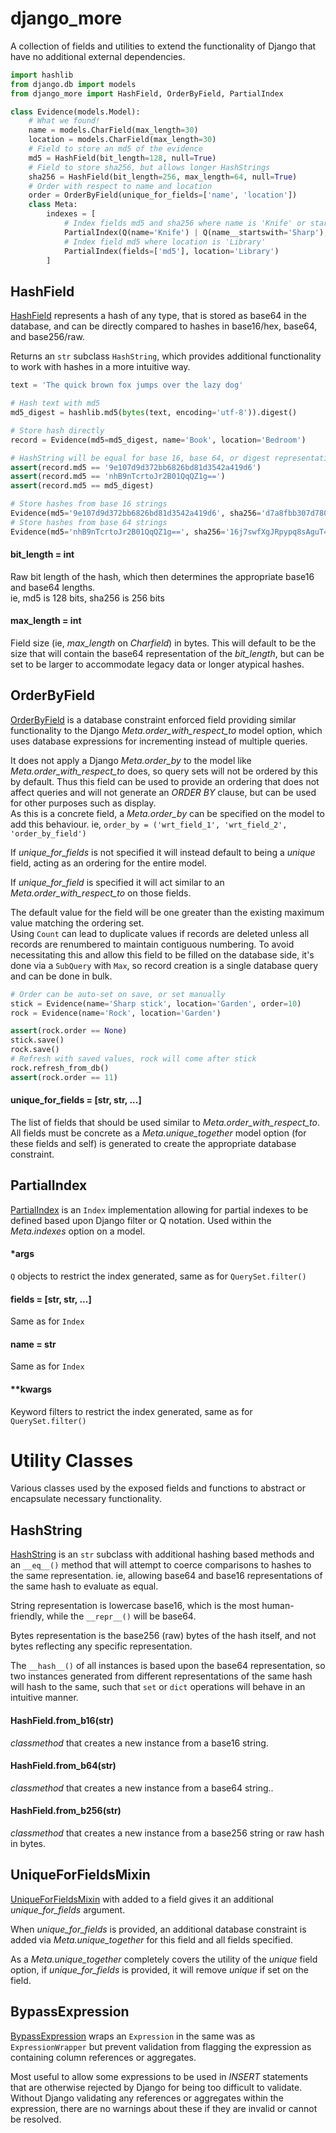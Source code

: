 # django_more
A collection of fields and utilities to extend the functionality of Django that have no additional external dependencies.

```python
import hashlib
from django.db import models
from django_more import HashField, OrderByField, PartialIndex

class Evidence(models.Model):
    # What we found!
    name = models.CharField(max_length=30)
    location = models.CharField(max_length=30)
    # Field to store an md5 of the evidence
    md5 = HashField(bit_length=128, null=True)
    # Field to store sha256, but allows longer HashStrings
    sha256 = HashField(bit_length=256, max_length=64, null=True)
    # Order with respect to name and location
    order = OrderByField(unique_for_fields=['name', 'location'])
    class Meta:
        indexes = [
            # Index fields md5 and sha256 where name is 'Knife' or starts with 'Sharp'
            PartialIndex(Q(name='Knife') | Q(name__startswith='Sharp'), fields=['md5', 'sha256']),
            # Index field md5 where location is 'Library'
            PartialIndex(fields=['md5'], location='Library')
        ]
```

[HashField]: fields/hashfield.py "Link to source"
[OrderByField]: fields/orderbyfield.py "Link to source"
[PartialIndex]: indexes.py "Link to source"
[HashString]: hashing.py "Link to source"
[UniqueForFieldsMixin]: mixins.py "Link to source"
[BypassExpression]: expressions.py "Link to source"


## HashField
[HashField][] represents a hash of any type, that is stored as base64 in the database, and can be directly compared to hashes in base16/hex, base64, and base256/raw.

Returns an `str` subclass `HashString`, which provides additional functionality to work with hashes in a more intuitive way.

```python
text = 'The quick brown fox jumps over the lazy dog'

# Hash text with md5
md5_digest = hashlib.md5(bytes(text, encoding='utf-8')).digest()

# Store hash directly
record = Evidence(md5=md5_digest, name='Book', location='Bedroom')

# HashString will be equal for base 16, base 64, or digest representations
assert(record.md5 == '9e107d9d372bb6826bd81d3542a419d6')
assert(record.md5 == 'nhB9nTcrtoJr2B01QqQZ1g==')
assert(record.md5 == md5_digest)

# Store hashes from base 16 strings
Evidence(md5='9e107d9d372bb6826bd81d3542a419d6', sha256='d7a8fbb307d7809469ca9abcb0082e4f8d5651e46d3cdb762d02d0bf37c9e592', name='Book', location='Bedroom')
# Store hashes from base 64 strings
Evidence(md5='nhB9nTcrtoJr2B01QqQZ1g==', sha256='16j7swfXgJRpypq8sAguT41WUeRtPNt2LQLQvzfJ5ZI=', name='Book', location='Bedroom')
```

#### bit_length = int
Raw bit length of the hash, which then determines the appropriate base16 and base64 lengths.  
ie, md5 is 128 bits, sha256 is 256 bits

#### max_length = int
Field size (ie, _max_length_ on _Charfield_) in bytes. This will default to be the size that will contain the base64 representation of the _bit_length_, but can be set to be larger to accommodate legacy data or longer atypical hashes.


## OrderByField
[OrderByField][] is a database constraint enforced field providing similar functionality to the Django _Meta.order_with_respect_to_ model option, which uses database expressions for incrementing instead of multiple queries.

It does not apply a Django _Meta.order_by_ to the model like _Meta.order_with_respect_to_ does, so query sets will not be ordered by this by default. Thus this field can be used to provide an ordering that does not affect queries and will not generate an _ORDER BY_ clause, but can be used for other purposes such as display.  
As this is a concrete field, a _Meta.order_by_ can be specified on the model to add this behaviour. ie, `order_by = ('wrt_field_1', 'wrt_field_2', 'order_by_field')`

If _unique_for_fields_ is not specified it will instead default to being a _unique_ field, acting as an ordering for the entire model.

If _unique_for_field_ is specified it will act similar to an _Meta.order_with_respect_to_ on those fields.

The default value for the field will be one greater than the existing maximum value matching the ordering set.  
Using `Count` can lead to duplicate values if records are deleted unless all records are renumbered to maintain contiguous numbering. To avoid necessitating this and allow this field to be filled on the database side, it's done via a `SubQuery` with `Max`, so record creation is a single database query and can be done in bulk.

```python
# Order can be auto-set on save, or set manually
stick = Evidence(name='Sharp stick', location='Garden', order=10)
rock = Evidence(name='Rock', location='Garden')

assert(rock.order == None)
stick.save()
rock.save()
# Refresh with saved values, rock will come after stick
rock.refresh_from_db()
assert(rock.order == 11)
```

#### unique_for_fields = [str, str, ...]
The list of fields that should be used similar to _Meta.order_with_respect_to_.  
All fields must be concrete as a _Meta.unique_together_ model option (for these fields and self) is generated to create the appropriate database constraint.


## PartialIndex
[PartialIndex][] is an `Index` implementation allowing for partial indexes to be defined based upon Django filter or Q notation. Used within the _Meta.indexes_ option on a model.


#### *args
`Q` objects to restrict the index generated, same as for `QuerySet.filter()`

#### fields = [str, str, ...]
Same as for `Index`

#### name = str
Same as for `Index`

#### **kwargs
Keyword filters to restrict the index generated, same as for `QuerySet.filter()`


# Utility Classes
Various classes used by the exposed fields and functions to abstract or encapsulate necessary functionality.


## HashString
[HashString][] is an `str` subclass with additional hashing based methods and an `__eq__()` method that will attempt to coerce comparisons to hashes to the same representation. ie, allowing base64 and base16 representations of the same hash to evaluate as equal.

String representation is lowercase base16, which is the most human-friendly, while the `__repr__()` will be base64.

Bytes representation is the base256 (raw) bytes of the hash itself, and not bytes reflecting any specific representation.

The `__hash__()` of all instances is based upon the base64 representation, so two instances generated from different representations of the same hash will hash to the same, such that `set` or `dict` operations will behave in an intuitive manner.

#### HashField.from_b16(str)
_classmethod_ that creates a new instance from a base16 string.

#### HashField.from_b64(str)
_classmethod_ that creates a new instance from a base64 string..

#### HashField.from_b256(str)
_classmethod_ that creates a new instance from a base256 string or raw hash in bytes.


## UniqueForFieldsMixin
[UniqueForFieldsMixin][] with added to a field gives it an additional _unique_for_fields_ argument.

When _unique_for_fields_ is provided, an additional database constraint is added via _Meta.unique_together_ for this field and all fields specified.

As a _Meta.unique_together_ completely covers the utility of the _unique_ field option, if _unique_for_fields_ is provided, it will remove _unique_ if set on the field.


## BypassExpression
[BypassExpression][] wraps an `Expression` in the same was as `ExpressionWrapper` but prevent validation from flagging the expression as containing column references or aggregates.

Most useful to allow some expressions to be used in _INSERT_ statements that are otherwise rejected by Django for being too difficult to validate.  
Without Django validating any references or aggregates within the expression, there are no warnings about these if they are invalid or cannot be resolved.
